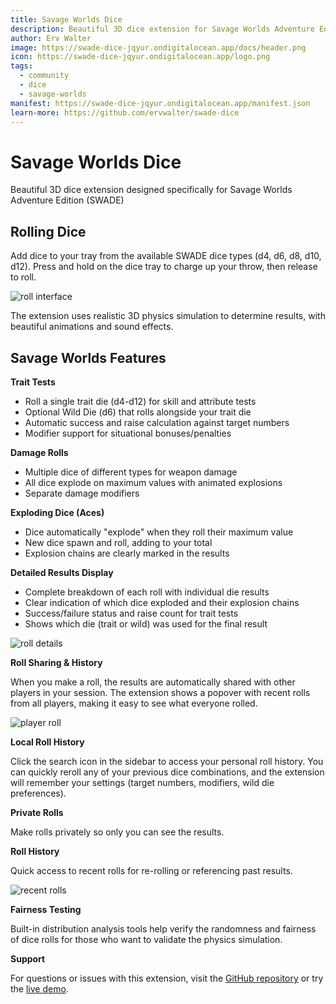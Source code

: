 ```yaml
---
title: Savage Worlds Dice
description: Beautiful 3D dice extension for Savage Worlds Adventure Edition (SWADE)
author: Erv Walter
image: https://swade-dice-jqyur.ondigitalocean.app/docs/header.png
icon: https://swade-dice-jqyur.ondigitalocean.app/logo.png
tags:
  - community
  - dice
  - savage-worlds
manifest: https://swade-dice-jqyur.ondigitalocean.app/manifest.json
learn-more: https://github.com/ervwalter/swade-dice
---
```


# Savage Worlds Dice

Beautiful 3D dice extension designed specifically for Savage Worlds Adventure Edition (SWADE)

## Rolling Dice

Add dice to your tray from the available SWADE dice types (d4, d6, d8, d10, d12). Press and hold on the dice tray to charge up your throw, then release to roll.

![roll interface](https://swade-dice-jqyur.ondigitalocean.app/docs/rolls.png)

The extension uses realistic 3D physics simulation to determine results, with beautiful animations and sound effects.

## Savage Worlds Features

**Trait Tests**
- Roll a single trait die (d4-d12) for skill and attribute tests
- Optional Wild Die (d6) that rolls alongside your trait die
- Automatic success and raise calculation against target numbers
- Modifier support for situational bonuses/penalties

**Damage Rolls**
- Multiple dice of different types for weapon damage
- All dice explode on maximum values with animated explosions
- Separate damage modifiers

**Exploding Dice (Aces)**
- Dice automatically "explode" when they roll their maximum value
- New dice spawn and roll, adding to your total
- Explosion chains are clearly marked in the results

**Detailed Results Display**
- Complete breakdown of each roll with individual die results
- Clear indication of which dice exploded and their explosion chains
- Success/failure status and raise count for trait tests
- Shows which die (trait or wild) was used for the final result

![roll details](https://swade-dice-jqyur.ondigitalocean.app/docs/roll-details.png)

**Roll Sharing & History**

When you make a roll, the results are automatically shared with other players in your session. The extension shows a popover with recent rolls from all players, making it easy to see what everyone rolled.

![player roll](https://swade-dice-jqyur.ondigitalocean.app/docs/player.png)

**Local Roll History**

Click the search icon in the sidebar to access your personal roll history. You can quickly reroll any of your previous dice combinations, and the extension will remember your settings (target numbers, modifiers, wild die preferences).

**Private Rolls**

Make rolls privately so only you can see the results.

**Roll History**

Quick access to recent rolls for re-rolling or referencing past results.

![recent rolls](https://swade-dice-jqyur.ondigitalocean.app/docs/recent.png)

**Fairness Testing**

Built-in distribution analysis tools help verify the randomness and fairness of dice rolls for those who want to validate the physics simulation.

**Support**

For questions or issues with this extension, visit the [GitHub repository](https://github.com/ervwalter/swade-dice) or try the [live demo](https://swade-dice-jqyur.ondigitalocean.app/).
